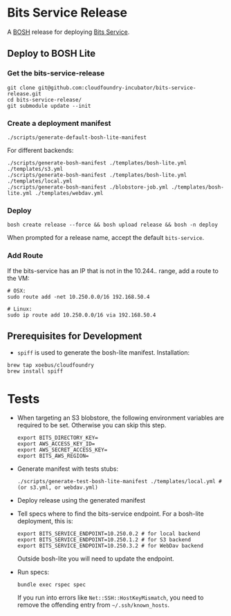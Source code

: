 # Bits Service Release

A [BOSH](http://docs.cloudfoundry.org/bosh/) release for deploying [Bits Service](https://github.com/cloudfoundry-incubator/bits-service).

## Deploy to BOSH Lite
### Get the bits-service-release

```
git clone git@github.com:cloudfoundry-incubator/bits-service-release.git
cd bits-service-release/
git submodule update --init
```

### Create a deployment manifest

```
./scripts/generate-default-bosh-lite-manifest
```

For different backends:

```
./scripts/generate-bosh-manifest ./templates/bosh-lite.yml ./templates/s3.yml
./scripts/generate-bosh-manifest ./templates/bosh-lite.yml ./templates/local.yml
./scripts/generate-bosh-manifest ./blobstore-job.yml ./templates/bosh-lite.yml ./templates/webdav.yml
```

### Deploy

```
bosh create release --force && bosh upload release && bosh -n deploy
```
When prompted for a release name, accept the default ```bits-service```.


### Add Route
If the bits-service has an IP that is not in the 10.244.*.* range, add a route to the VM:

```
# OSX:
sudo route add -net 10.250.0.0/16 192.168.50.4

# Linux:
sudo ip route add 10.250.0.0/16 via 192.168.50.4
```

## Prerequisites for Development

* `spiff` is used to generate the bosh-lite manifest. Installation:

```
brew tap xoebus/cloudfoundry
brew install spiff
```

# Tests

* When targeting an S3 blobstore, the following environment variables are required to be set. Otherwise you can skip this step.

  ```
  export BITS_DIRECTORY_KEY=
  export AWS_ACCESS_KEY_ID=
  export AWS_SECRET_ACCESS_KEY=
  export BITS_AWS_REGION=
  ```

* Generate manifest with tests stubs:

  ```
  ./scripts/generate-test-bosh-lite-manifest ./templates/local.yml # (or s3.yml, or webdav.yml)
  ```

* Deploy release using the generated manifest

* Tell specs where to find the bits-service endpoint. For a bosh-lite deployment, this is:

  ```
  export BITS_SERVICE_ENDPOINT=10.250.0.2 # for local backend
  export BITS_SERVICE_ENDPOINT=10.250.1.2 # for S3 backend
  export BITS_SERVICE_ENDPOINT=10.250.3.2 # for WebDav backend
  ```

  Outside bosh-lite you will need to update the endpoint.

* Run specs:

  ```
  bundle exec rspec spec
  ```

  If you run into errors like `Net::SSH::HostKeyMismatch`, you need to remove the offending entry from `~/.ssh/known_hosts`.
